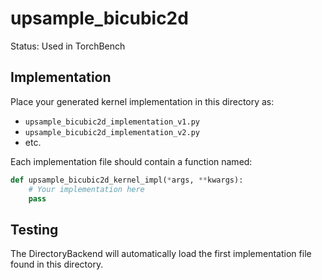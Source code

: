 # upsample_bicubic2d

Status: Used in TorchBench

## Implementation

Place your generated kernel implementation in this directory as:
- `upsample_bicubic2d_implementation_v1.py`
- `upsample_bicubic2d_implementation_v2.py`
- etc.

Each implementation file should contain a function named:
```python
def upsample_bicubic2d_kernel_impl(*args, **kwargs):
    # Your implementation here
    pass
```

## Testing

The DirectoryBackend will automatically load the first implementation file found in this directory.
